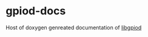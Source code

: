# gpiod-docs

Host of doxygen genreated documentation of [libgpiod](https://git.kernel.org/pub/scm/libs/libgpiod/libgpiod.git/)
